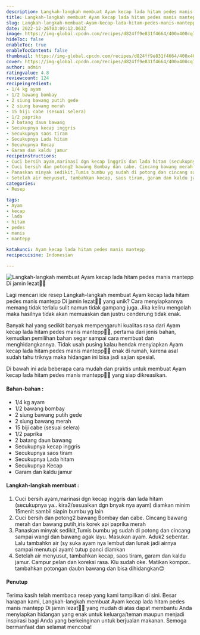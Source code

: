 ```yaml
---
description: Langkah-langkah membuat Ayam kecap lada hitam pedes manis mantepp Di jamin lezat"
title: Langkah-langkah membuat Ayam kecap lada hitam pedes manis mantepp Di jamin lezat
slug: Langkah-langkah-membuat-Ayam-kecap-lada-hitam-pedes-manis-mantepp-Di-jamin-lezat
date: 2022-12-26T03:09:12.063Z
image: https://img-global.cpcdn.com/recipes/d824ff9e831f4664/400x400cq70/photo.jpg
hideToc: false
enableToc: true
enableTocContent: false
thumbnail: https://img-global.cpcdn.com/recipes/d824ff9e831f4664/400x400cq70/photo.jpg
cover: https://img-global.cpcdn.com/recipes/d824ff9e831f4664/400x400cq70/photo.jpg
author: admin
ratingvalue: 4.8
reviewcount: 124
recipeingredient:
- 1/4 kg ayam
- 1/2 bawang bombay
- 2 siung bawang putih gede
- 2 siung bawang merah
- 15 biji cabe (sesuai selera)
- 1/2 paprika
- 2 batang daun bawang
- Secukupnya kecap inggris
- Secukupnya saos tiram
- Secukupnya Lada hitam
- Secukupnya Kecap
- Garam dan kaldu jamur
recipeinstructions:
- Cuci bersih ayam,marinasi dgn kecap inggris dan lada hitam (secukupnya ya.. kira2/sesuaikan dgn bnyak nya ayam) diamkan minim 15menit sambil siapin bumbu yg lain
- Cuci bersih dan potong2 bawang Bombay dan cabe. Cincang bawang merah dan bawang putih,iris korek api paprika merah
- Panaskan minyak sedikit,Tumis bumbu yg sudah di potong dan cincang sampai wangi dan bawang agak layu. Masukan ayam. Aduk2 sebentar. Lalu tambahkn air (sy suka ayam nya lembut dan lunak jadi airnya sampai menutupi ayam) tutup panci diamkan
- Setelah air menyusut, tambahkan kecap, saos tiram, garam dan kaldu jamur. Campur pelan dan koreksi rasa. Klu sudah oke. Matikan kompor.. tambahkan potongan daubn bawang dan bisa dihidangkan😍
categories:
- Resep

tags:
- Ayam
- kecap
- lada
- hitam
- pedes
- manis
- mantepp

katakunci: Ayam kecap lada hitam pedes manis mantepp
recipecuisine: Indonesian

---
```


![Langkah-langkah membuat Ayam kecap lada hitam pedes manis mantepp Di jamin lezat👩‍🍳](https://img-global.cpcdn.com/recipes/d824ff9e831f4664/400x400cq70/photo.jpg)

Lagi mencari ide resep Langkah-langkah membuat Ayam kecap lada hitam pedes manis mantepp Di jamin lezat👩‍🍳 yang unik? Cara menyiapkannya memang tidak terlalu sulit namun tidak gampang juga. Jika keliru mengolah maka hasilnya tidak akan memuaskan dan justru cenderung tidak enak.

Banyak hal yang sedikit banyak mempengaruhi kualitas rasa dari Ayam kecap lada hitam pedes manis mantepp👩‍🍳, pertama dari jenis bahan, kemudian pemilihan bahan segar sampai cara membuat dan menghidangkannya. Tidak usah pusing kalau hendak menyiapkan Ayam kecap lada hitam pedes manis mantepp👩‍🍳 enak di rumah, karena asal sudah tahu triknya maka hidangan ini bisa jadi sajian spesial.

Di bawah ini ada beberapa cara mudah dan praktis untuk membuat Ayam kecap lada hitam pedes manis mantepp👩‍🍳 yang siap dikreasikan.

<!--inarticleads1-->

#### Bahan-bahan :

- 1/4 kg ayam
- 1/2 bawang bombay
- 2 siung bawang putih gede
- 2 siung bawang merah
- 15 biji cabe (sesuai selera)
- 1/2 paprika
- 2 batang daun bawang
- Secukupnya kecap inggris
- Secukupnya saos tiram
- Secukupnya Lada hitam
- Secukupnya Kecap
- Garam dan kaldu jamur

<!--inarticleads2-->

#### Langkah-langkah membuat :

1. Cuci bersih ayam,marinasi dgn kecap inggris dan lada hitam (secukupnya ya.. kira2/sesuaikan dgn bnyak nya ayam) diamkan minim 15menit sambil siapin bumbu yg lain
1. Cuci bersih dan potong2 bawang Bombay dan cabe. Cincang bawang merah dan bawang putih,iris korek api paprika merah
1. Panaskan minyak sedikit,Tumis bumbu yg sudah di potong dan cincang sampai wangi dan bawang agak layu. Masukan ayam. Aduk2 sebentar. Lalu tambahkn air (sy suka ayam nya lembut dan lunak jadi airnya sampai menutupi ayam) tutup panci diamkan
1. Setelah air menyusut, tambahkan kecap, saos tiram, garam dan kaldu jamur. Campur pelan dan koreksi rasa. Klu sudah oke. Matikan kompor.. tambahkan potongan daubn bawang dan bisa dihidangkan😍

#### Penutup

Terima kasih telah membaca resep yang kami tampilkan di sini. Besar harapan kami, Langkah-langkah membuat Ayam kecap lada hitam pedes manis mantepp Di jamin lezat👩‍🍳 yang mudah di atas dapat membantu Anda menyiapkan hidangan yang enak untuk keluarga/teman maupun menjadi inspirasi bagi Anda yang berkeinginan untuk berjualan makanan. Semoga bermanfaat dan selamat mencoba!